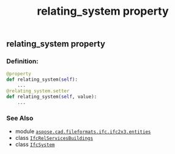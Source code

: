 ﻿---
title: relating_system property
second_title: Aspose.CAD for Python via .NET API References
description: 
type: docs
weight: 100
url: /python-net/aspose.cad.fileformats.ifc.ifc2x3.entities/ifcrelservicesbuildings/relating_system/
is_root: false
---

## relating_system property

### Definition:
```python
@property
def relating_system(self):
    ...
@relating_system.setter
def relating_system(self, value):
    ...
```

### See Also
* module [`aspose.cad.fileformats.ifc.ifc2x3.entities`](../../)
* class [`IfcRelServicesBuildings`](/cad/python-net/aspose.cad.fileformats.ifc.ifc2x3.entities/ifcrelservicesbuildings)
* class [`IfcSystem`](/cad/python-net/aspose.cad.fileformats.ifc.ifc2x3.entities/ifcsystem)
